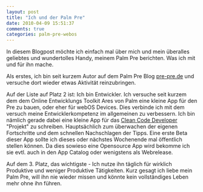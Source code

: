 ```yaml
---
layout: post
title: "Ich und der Palm Pre"
date: 2010-04-09 15:51:37
comments: true
categories: palm-pre-webos
---
```


In diesem Blogpost möchte ich einfach mal über mich und mein überalles geliebtes und wundertolles Handy, meinem Palm Pre berichten. Was ich mit und für ihn mache.

Als erstes, ich bin seit kurzem Autor auf dem Palm Pre Blog [pre-pre.de](http://pre-pre.de) und versuche dort wieder etwas Aktivität reinzubringen.

Auf der Liste auf Platz 2 ist: Ich bin Entwickler. Ich versuche seit kurzem dem dem Online Entwicklungs Toolkit Ares von Palm eine kleine App für den Pre zu bauen, oder eher für webOS Devices. Dies verbinde ich mit dem versuch meine Entwicklerkompetenz im allgemeinen zu verbessern. Ich bin nämlich gerade dabei eine kleine App für das [Clean Code Developer](http://clean-code-developer.de/) "Projekt" zu schreiben. Hauptsächlich zum überwachen der eigenen Fortschritte und dem schnellen Nachschlagen der Tipps.
Eine erste Beta dieser App sollte ich dieses oder nächstes Wochenende mal öffentlich stellen können. Da dies sowieso eine Opensource App wird bekomme ich sie evtl. auch in den App Catalog oder wenigstens als Webrelease.

Auf dem 3. Platz, das wichtigste - Ich nutze ihn täglich für wirklich Produktive und weniger Produktive Tätigkeiten. Kurz gesagt ich liebe mein Palm Pre, will ihn nie wieder missen und könnte kein vollständiges Leben mehr ohne ihn führen.
